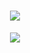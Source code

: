 <h1 align="center"> <a href="https://sunguoqi.com/"> <img src="https://readme-typing-svg.herokuapp.com/?lines=fmt.println(%22Hello%2C%20World!%22);眉目舒展，顺问冬安!&center=true&size=27"> </a> </h1>
<div align="center"> <img src="https://activity-graph.herokuapp.com/graph?username=tomliyouxiu&theme=xcode" /> </div>

